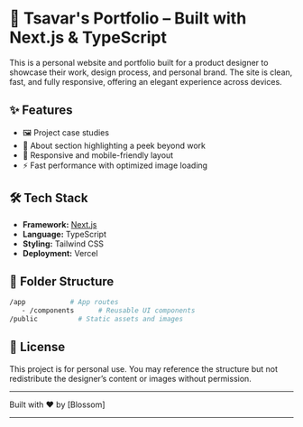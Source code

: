 # 🎨 Tsavar's Portfolio – Built with Next.js & TypeScript

This is a personal website and portfolio built for a product designer to showcase their work, design process, and personal brand. The site is clean, fast, and fully responsive, offering an elegant experience across devices.

## ✨ Features

- 🖼️ Project case studies
- 🧠 About section highlighting a peek beyond work
- 📱 Responsive and mobile-friendly layout
- ⚡️ Fast performance with optimized image loading

## 🛠 Tech Stack

- **Framework:** [Next.js](https://nextjs.org/)
- **Language:** TypeScript
- **Styling:** Tailwind CSS 
- **Deployment:** Vercel 


## 🧩 Folder Structure

```bash
/app           # App routes
   - /components      # Reusable UI components
/public          # Static assets and images
```

## 📄 License

This project is for personal use. You may reference the structure but not redistribute the designer’s content or images without permission.

---

Built with ❤️ by [Blossom]

---
